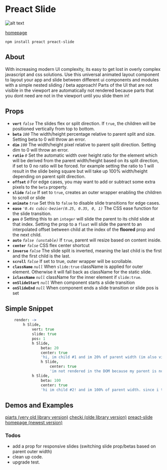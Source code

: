 # Preact Slide
![alt text](https://raw.githubusercontent.com/arxii/preact-slide/master/logo.png "Slide")

[homepage](http://arxii.github.io/preact-slide)

`npm install preact preact-slide`


## About
With increasing modern UI complexity, its easy to get lost in overly complex javascript and css solutions. Use this universal animated layout component to layout your app and slide between different ui components and modules with a simple nested sliding / beta approach! Parts of the UI that are not visible in the viewport are automatically not rendered because parts that you dont need are not in the viewport until you slide them in!



## Props
* **`vert`** *`false`* The slides flex or split direction. If `true`, the children will be positioned vertically from top to bottom.
* **`beta`** *`100`* The width/height percentage relative to parent split and size. Setting beta to 0 will throw an error.
* **`dim`** *`100`* The width/height pixel relative to parent split direction. Setting dim to 0 will throw an error.
* **`ratio`** *`0`* Set the automatic width over height ratio for the element which will be derived from the parent width/height based on its split direction, if set to 0 no ratio will be forced. for example setting the ratio to 1 will result in the slide being square but will take up 100% width/height depending on parent split direction.
* **`offset`** *`0`* For edge cases, you may want to add or subtract some extra pixels to the `beta` property.
* **`slide`** *`false`* If set to `true`, creates an outer wrapper enabling the children to scroll or slide
* **`animate`** *`true`* Set this to `false` to disable slide transitions for edge cases.
* **`ease`** *`'0.4s cubic-bezier(0.25, 0.35, 0, 1)`* The CSS ease function for the slide transition.
* **`pos`** *`0`* Setting this to an `integer` will slide the parent to its child slide at that index. Setting the prop to a `float` will slide the parent to an interpolated offset between child at the index of the **floored** prop and the next child.
* **`auto`** *`false (unstable)`* If `true`, parent will resize based on content inside.
* **`center`** *`false`* CSS flex center shortcut
* **`inverse`** *`false`* The slide split is inverted, meaning the last child is the first and the first child is the last.
* **`scroll`** *`false`* If set to true, outer wrapper will be scrollable.
* **`className`** *`null`* When `slide:true` className is applied for outer element. Otherwise it will fall back as className for the static slide.
* **`iclassName`** *`null`* className for the inner element if `slide:true`.
* **`onSlideStart`** *`null`* When component starts a slide transition
* **`onSlideEnd`** *`null`* When component ends a slide transition or slide pos is set



## Simple Snippet
```coffeescript
	render: ->
		h Slide,
			vert: true
			slide: true
			pos: 1
			h Slide,
				beta: 20
				center: true
				'hi, im child #1 and im 20% of parent width (im also viibility:hidden because my parents pos is set to 1 and im not visible in the viewport.)'
				h Slide,
					center: true
					'im not rendered in the DOM because my parent is not in the viewport!'
			h Slide,
				beta: 100
				center: true
				'hi im child #2! and im 100% of parent width. since i take up the entire height and width of my parent i am the only visible child.'

```


## Demos and Examples
[piarts (very old library version)](http://slide-checki.lerp.io)
[checki (olde library version)](http://slide-checki.lerp.io)
[preact-slide homepage (newest version)](https://arxii.github.io/preact-slide/)



### Todos
+ add a prop for responsive slides (switching slide prop/betas based on parent outer width)
+ clean up code.
+ upgrade test.